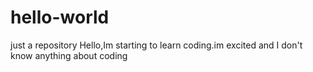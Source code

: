 # hello-world
just a repository
Hello,Im starting to learn coding.im excited and I don't know anything about coding
